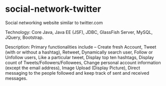 # social-network-twitter
Social networking website similar to twitter.com

Technology: Core Java, Java EE (JSF), JDBC, GlassFish Server, MySQL, JQuery, Bootstrap.

Description:
Primary functionalities include – Create fresh Account, Tweet (with or without a hashtag), Retweet, Dynamically search user, Follow or Unfollow users, Like a particular tweet, Display top ten hashtags, Display count of Tweets/Followers/Followees, Change personal account information (except the email address), Image Upload (Display Picture), Direct messaging to the people followed and keep track of sent and received messages.
